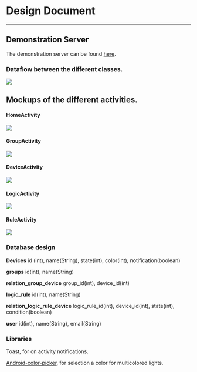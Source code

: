 # Design Document
------------------

## Demonstration Server

The demonstration server can be found [here](http://www.uvaatwork.nl/DomoticaInterface/index.php).

### Dataflow between the different classes.

![](../images/Dataflow.png)

## Mockups of the different activities.

#### HomeActivity

![](../images/HomeScreen.png)

#### GroupActivity

![](../images/GroupScreen.png)

#### DeviceActivity

![](../images/DeviceScreen.png)

#### LogicActivity

![](../images/LogicScreen.png)

#### RuleActivity

![](../images/RuleScreen.png)

### Database design

**Devices**
id (int), name(String), state(int), color(int), notification(boolean)

**groups**
id(int), name(String)

**relation_group_device**
group_id(int), device_id(int)

**logic_rule**
id(int), name(String)

**relation_logic_rule_device**
logic_rule_id(int), device_id(int), state(int), condition(boolean)

**user**
id(int), name(String), email(String)



### Libraries

Toast, for on activity notifications.

[Android-color-picker](https://code.google.com/p/android-color-picker), for selection a color for multicolored lights.


